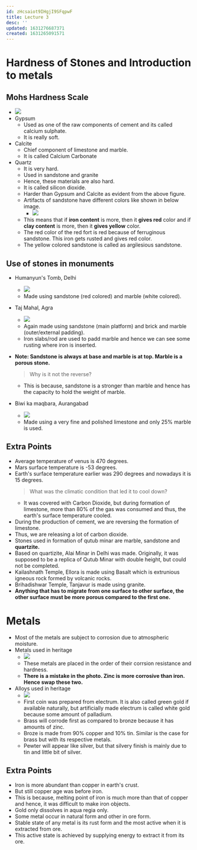 ```yaml
---
id: zHcsaiot9IHgjI9SFqpwF
title: Lecture 3
desc: ''
updated: 1631276687371
created: 1631265091571
---
```


# Hardness of Stones and Introduction to metals

## Mohs Hardness Scale
* ![](/assets/images/2021-09-10-14-42-38.png)
* Gypsum
    * Used as one of the raw components of cement and its called calcium sulphate.
    * It is really soft.
* Calcite
    * Chief component of limestone and marble.
    * It is called Calcium Carbonate
* Quartz
    * It is very hard.
    * Used in sandstone and granite
    * Hence, these materials are also hard.
    * It is called silicon dioxide.
    * Harder than Gypsum and Calcite as evident from the above figure.
    * Artifacts of sandstone have different colors like shown in below image.
        * ![](/assets/images/2021-09-10-17-05-34.png)
    * This means that if **iron content** is more, then it **gives red** color and if **clay content** is more, then it **gives yellow** color.
    * The red color of the red fort is red because of ferruginous sandstone. This iron gets rusted and gives red color.
    * The yellow colored sandstone is called as argilesious sandstone.

## Use of stones in monuments
* Humanyun's Tomb, Delhi
    * ![](/assets/images/2021-09-10-17-09-03.png)
    * Made using sandstone (red colored) and marble (white colored).
* Taj Mahal, Agra
    * ![](/assets/images/2021-09-10-17-10-02.png)
    * Again made using sandstone (main platform) and brick and marble (outer/external padding).
    * Iron slabs/rod are used to padd marble and hence we can see some rusting where iron is inserted.

* **Note: Sandstone is always at base and marble is at top. Marble is a porous stone.**

    > Why is it not the reverse?
    * This is because, sandstone is a stronger than marble and hence has the capacity to hold the weight of marble.
* Biwi ka maqbara, Aurangabad
    * ![](/assets/images/2021-09-10-17-16-57.png)
    * Made using a very fine and polished limestone and only 25% marble is used.

## Extra Points
* Average temperature of venus is 470 degrees.
* Mars surface temperature is -53 degrees.
* Earth's surface temperature earlier was 290 degrees and nowadays it is 15 degrees.
    > What was the climatic condition that led it to cool down?
    * It was covered with Carbon Dioxide, but during formation of limestone, more than 80% of the gas was consumed and thus, the earth's surface temperature cooled.
* During the production of cement, we are reversing the formation of limestone.
* Thus, we are releasing a lot of carbon dioxide.
* Stones used in formation of qutub minar are marble, sandstone and **quartzite.**
* Based on quartizite, Alai Minar in Delhi was made. Originally, it was supposed to be a replica of Qutub Minar with double height, but could not be completed.
* Kailashnath Temple, Ellora is made using Basalt which is extrunious igneous rock formed by volcanic rocks.
* Brihadishwar Temple, Tanjavur is made using granite.
* **Anything that has to migrate from one surface to other surface, the other surface must be more porous compared to the first one.**

# Metals
* Most of the metals are subject to corrosion due to atmospheric moisture.
* Metals used in heritage
    * ![](/assets/images/2021-09-10-17-37-31.png)
    * These metals are placed in the order of their corrsion resistance and hardness.
    * **There is a mistake in the photo. Zinc is more corrosive than iron. Hence swap these two.**
* Alloys used in heritage
    * ![](/assets/images/2021-09-10-17-39-29.png)
    * First coin was prepared from electrum. It is also called green gold if available naturally, but artificially made electrum is called white gold because some amount of palladium.
    * Brass will corrode first as compared to bronze because it has amounts of zinc.
    * Broze is made from 90% copper and 10% tin. Similar is the case for brass but with its respective metals.
    * Pewter will appear like silver, but that silvery finish is mainly due to tin and little bit of silver.

## Extra Points
* Iron is more abundant than copper in earth's crust.
* But still copper age was before iron.
* This is because, melting point of iron is much more than that of copper and hence, it was difficult to make iron objects.
* Gold only dissolves in aqua regia only.
* Some metal occur in natural form and other in ore form.
* Stable state of any metal is its rust form and the most active when it is extracted from ore.
* This active state is achieved by supplying energy to extract it from its ore.
